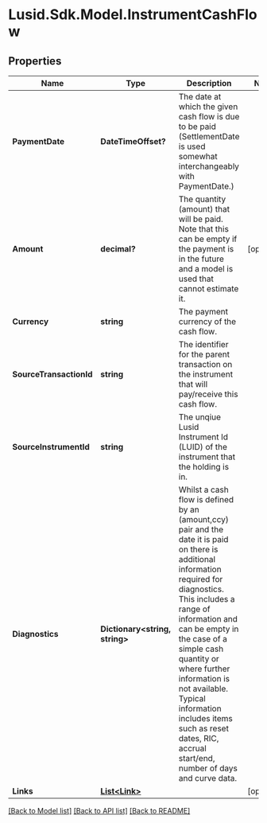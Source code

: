 
# Lusid.Sdk.Model.InstrumentCashFlow

## Properties

Name | Type | Description | Notes
------------ | ------------- | ------------- | -------------
**PaymentDate** | **DateTimeOffset?** | The date at which the given cash flow is due to be paid (SettlementDate is used somewhat interchangeably with PaymentDate.) | 
**Amount** | **decimal?** | The quantity (amount) that will be paid. Note that this can be empty if the payment is in the future and a model is used that cannot estimate it. | [optional] 
**Currency** | **string** | The payment currency of the cash flow. | 
**SourceTransactionId** | **string** | The identifier for the parent transaction on the instrument that will pay/receive this cash flow. | 
**SourceInstrumentId** | **string** | The unqiue Lusid Instrument Id (LUID) of the instrument that the holding is in. | 
**Diagnostics** | **Dictionary&lt;string, string&gt;** | Whilst a cash flow is defined by an (amount,ccy) pair and the date it is paid on there is additional information required for diagnostics. This includes a range of information and can be empty in the case of a simple cash quantity or where further information is not available. Typical information includes items such as reset dates, RIC, accrual start/end, number of days and curve data. | 
**Links** | [**List&lt;Link&gt;**](Link.md) |  | [optional] 

[[Back to Model list]](../README.md#documentation-for-models)
[[Back to API list]](../README.md#documentation-for-api-endpoints)
[[Back to README]](../README.md)

